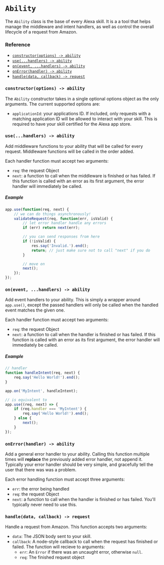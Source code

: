 # `Ability`

The `Ability` class is the base of every Alexa skill. It is a a tool
that helps manage the middleware and intent handlers, as well as control
the overall lifecycle of a request from Amazon.

### Reference
 - [`constructor(options) -> ability`](#constructoroptions---ability)
 - [`use(...handlers) -> ability`](#usehandlers---ability)
 - [`on(event, ...handlers) -> ability`](#onevent-handlers---ability)
 - [`onError(handler) -> ability`](#onerrorhandler---ability)
 - [`handle(data, callback) -> request`](#handledata-callback---request)


### `constructor(options) -> ability`
The `Ability` constructor takes in a single optional options object as the
only arguments. The current supported options are:
 - `applicationId`: your applications ID. If included, only requests with a
    matching application ID will be allowed to interact with your skill. This
    is required to have your skill certified for the Alexa app store.


### `use(...handlers) -> ability`
Add middleware functions to your ability that will be called for every request.
Middleware functions will be called in the order added.

Each handler function must accept two arguments:
 - `req`: the request Object
 - `next`: a function to call when the middleware is finished or has failed. If
    this function is called with an error as its first argument, the error handler
    will immediately be called.

##### Example
```js
app.use(function(req, next) {
    // we can do things asynchronously!
    validateRequest(req, function(err, isValid) {
        // let error handler handle any errors
        if (err) return next(err);

        // you can send responses from here
        if (!isValid) {
            res.say('Invalid.').end();
            return; // just make sure not to call "next" if you do
        }

        // move on
        next();
    });
});
```


### `on(event, ...handlers) -> ability`
Add event handlers to your ability. This is simply a wrapper around `app.use()`,
except the passed handlers will only be called when the handled event matches
the given one.

Each handler function must accept two arguments:
 - `req`: the request Object
 - `next`: a function to call when the handler is finished or has failed. If this
   function is called with an error as its first argument, the error handler will
   immediately be called.

##### Example
```js
// handler
function handleIntent(req, next) {
    req.say('Hello World!').end();
}

app.on('MyIntent', handleIntent);

// is equivalent to
app.use((req, next) => {
    if (req.handler === 'MyIntent') {
        req.say('Hello World!').end();
    } else {
        next();
    }
});
```


### `onError(handler) -> ability`
Add a general error handler to your ability. Calling this function multiple times
will __replace__ the previously added error handler, not append it. Typically your
error handler should be very simple, and gracefully tell the user that there was was
a problem.

Each error handling function must accept three arguments:
 - `err`: the error being handled
 - `req`: the request Object
 - `next`: a function to call when the handler is finished or has failed. You'll
   typically never need to use this.


### `handle(data, callback) -> request`
Handle a request from Amazon. This function accepts two arguments:
 - `data`: The JSON body sent to your skill.
 - `callback`: A node-style callback to call when the request has finished or failed.
   The function will recieve to arguments:
   - `err`: An `Error` if there was an uncaught error, otherwise `null`.
   - `req`: The finished request object
